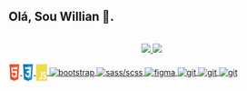 
## Olá, Sou Willian 👋.

<div align="center"><br>
  <a href="https://github.com/Williaan">
  <img height="180em" src="https://github-readme-stats.vercel.app/api?username=Williaan&show_icons=true&theme=dark&include_all_commits=true&count_private=true"/>
  <img height="180em" src="https://github-readme-stats.vercel.app/api/top-langs/?username=Williaan&layout=compact&langs_count=7&theme=dark"/>
</div    
<div style="display: inline_block"><br>
   <img align="center" alt="HTML" height="30" width="20" src="https://raw.githubusercontent.com/devicons/devicon/master/icons/html5/html5-original.svg">
   <img align="center" alt="CSS" height="30" width="20" src="https://raw.githubusercontent.com/devicons/devicon/master/icons/css3/css3-original.svg">
   <img align="center" alt="Js" height="30" width="20" src="https://raw.githubusercontent.com/devicons/devicon/master/icons/javascript/javascript-plain.svg">     
   <img align="center" alt="bootstrap" height="20" width="40" src="https://cdn.jsdelivr.net/gh/devicons/devicon/icons/bootstrap/bootstrap-original.svg">
   <img align="center" alt="sass/scss" height="20" width="40" src="https://cdn.jsdelivr.net/gh/devicons/devicon/icons/sass/sass-original.svg">
   <img align="center" alt="figma" height="20" width="40" src="https://cdn.jsdelivr.net/gh/devicons/devicon/icons/figma/figma-original.svg">
   <img align="center" alt="git" height="20" width="40" src="https://cdn.jsdelivr.net/gh/devicons/devicon/icons/git/git-plain.svg">
   <img align="center" alt="git" height="20" width="40" src="https://cdn.jsdelivr.net/gh/devicons/devicon/icons/php/php-original.svg">
   <img align="center" alt="git" height="20" width="40" src="https://cdn.jsdelivr.net/gh/devicons/devicon/icons/mysql/mysql-original-wordmark.svg">
</div><br>
  


